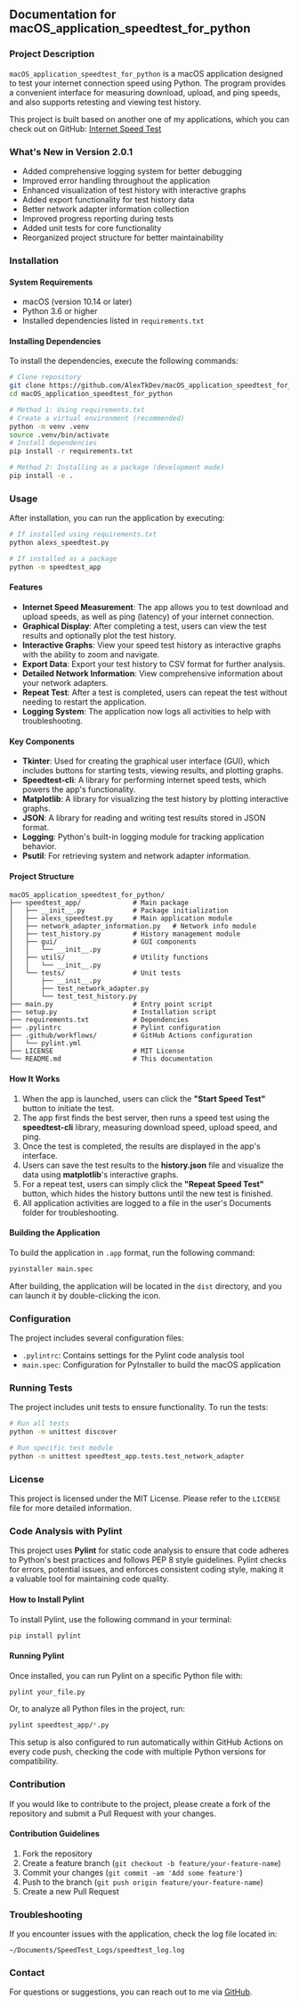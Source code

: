## Documentation for macOS_application_speedtest_for_python

### Project Description
`macOS_application_speedtest_for_python` is a macOS application designed to test your internet connection 
speed using Python. The program provides a convenient interface for measuring download, upload, and ping speeds, 
and also supports retesting and viewing test history.

This project is built based on another one of my applications, which you can check out on GitHub:
[Internet Speed Test](https://github.com/AlexTkDev/different_mini-apps/tree/main/check_internrt_speed)

### What's New in Version 2.0.1
- Added comprehensive logging system for better debugging
- Improved error handling throughout the application
- Enhanced visualization of test history with interactive graphs
- Added export functionality for test history data
- Better network adapter information collection
- Improved progress reporting during tests
- Added unit tests for core functionality
- Reorganized project structure for better maintainability

### Installation

#### System Requirements
- macOS (version 10.14 or later)
- Python 3.6 or higher
- Installed dependencies listed in `requirements.txt`

#### Installing Dependencies
To install the dependencies, execute the following commands:

```bash
# Clone repository
git clone https://github.com/AlexTkDev/macOS_application_speedtest_for_python.git
cd macOS_application_speedtest_for_python

# Method 1: Using requirements.txt
# Create a virtual environment (recommended)
python -m venv .venv
source .venv/bin/activate
# Install dependencies
pip install -r requirements.txt

# Method 2: Installing as a package (development mode)
pip install -e .
```

### Usage
After installation, you can run the application by executing:
```bash
# If installed using requirements.txt
python alexs_speedtest.py

# If installed as a package
python -m speedtest_app
```

#### Features
- **Internet Speed Measurement**: The app allows you to test download and upload speeds, as well as ping (latency) of your internet connection.
- **Graphical Display**: After completing a test, users can view the test results and optionally plot the test history.
- **Interactive Graphs**: View your speed test history as interactive graphs with the ability to zoom and navigate.
- **Export Data**: Export your test history to CSV format for further analysis.
- **Detailed Network Information**: View comprehensive information about your network adapters.
- **Repeat Test**: After a test is completed, users can repeat the test without needing to restart the application.
- **Logging System**: The application now logs all activities to help with troubleshooting.

#### Key Components
- **Tkinter**: Used for creating the graphical user interface (GUI), which includes buttons for starting tests, viewing results, and plotting graphs.
- **Speedtest-cli**: A library for performing internet speed tests, which powers the app's functionality.
- **Matplotlib**: A library for visualizing the test history by plotting interactive graphs.
- **JSON**: A library for reading and writing test results stored in JSON format.
- **Logging**: Python's built-in logging module for tracking application behavior.
- **Psutil**: For retrieving system and network adapter information.

#### Project Structure
```
macOS_application_speedtest_for_python/
├── speedtest_app/             # Main package
│   ├── __init__.py            # Package initialization
│   ├── alexs_speedtest.py     # Main application module
│   ├── network_adapter_information.py   # Network info module
│   ├── test_history.py        # History management module
│   ├── gui/                   # GUI components
│   │   └── __init__.py
│   ├── utils/                 # Utility functions
│   │   └── __init__.py
│   └── tests/                 # Unit tests
│       ├── __init__.py
│       ├── test_network_adapter.py
│       └── test_test_history.py
├── main.py                    # Entry point script
├── setup.py                   # Installation script
├── requirements.txt           # Dependencies
├── .pylintrc                  # Pylint configuration
├── .github/workflows/         # GitHub Actions configuration
│   └── pylint.yml
├── LICENSE                    # MIT License
└── README.md                  # This documentation
```

#### How It Works
1. When the app is launched, users can click the **"Start Speed Test"** button to initiate the test.
2. The app first finds the best server, then runs a speed test using the **speedtest-cli** library, measuring download speed, upload speed, and ping.
3. Once the test is completed, the results are displayed in the app's interface.
4. Users can save the test results to the **history.json** file and visualize the data using **matplotlib**'s interactive graphs.
5. For a repeat test, users can simply click the **"Repeat Speed Test"** button, which hides the history buttons until the new test is finished.
6. All application activities are logged to a file in the user's Documents folder for troubleshooting.

#### Building the Application
To build the application in `.app` format, run the following command:
```bash
pyinstaller main.spec
```
After building, the application will be located in the `dist` directory, and you can launch it by double-clicking the icon.

### Configuration
The project includes several configuration files:
- `.pylintrc`: Contains settings for the Pylint code analysis tool
- `main.spec`: Configuration for PyInstaller to build the macOS application

### Running Tests
The project includes unit tests to ensure functionality. To run the tests:
```bash
# Run all tests
python -m unittest discover

# Run specific test module
python -m unittest speedtest_app.tests.test_network_adapter
```

### License
This project is licensed under the MIT License. Please refer to the `LICENSE` file for more detailed information.

### Code Analysis with Pylint
This project uses **Pylint** for static code analysis to ensure that code adheres to Python's 
best practices and follows PEP 8 style guidelines. Pylint checks for errors, potential issues,
and enforces consistent coding style, making it a valuable tool for maintaining code quality.

#### How to Install Pylint
To install Pylint, use the following command in your terminal:
```bash
pip install pylint
```

#### Running Pylint
Once installed, you can run Pylint on a specific Python file with:
```bash
pylint your_file.py
```
Or, to analyze all Python files in the project, run:
```bash
pylint speedtest_app/*.py
```
This setup is also configured to run automatically within GitHub Actions on every code push, 
checking the code with multiple Python versions for compatibility.
 
### Contribution
If you would like to contribute to the project, please create a fork of the repository and submit a Pull Request with your changes.

#### Contribution Guidelines
1. Fork the repository
2. Create a feature branch (`git checkout -b feature/your-feature-name`)
3. Commit your changes (`git commit -am 'Add some feature'`)
4. Push to the branch (`git push origin feature/your-feature-name`)
5. Create a new Pull Request

### Troubleshooting
If you encounter issues with the application, check the log file located in:
```
~/Documents/SpeedTest_Logs/speedtest_log.log
```

### Contact
For questions or suggestions, you can reach out to me via [GitHub](https://github.com/AlexTkDev).